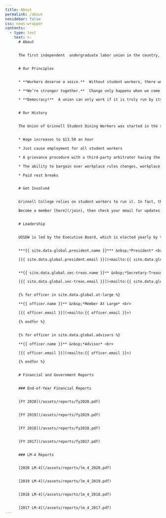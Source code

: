 ```yaml
---
title: About
permalink: /about
nosidebar: false
css: news-wrapper
contents:
  - type: text
    text: >-
      # About


      The first independent  undergraduate labor union in the country, UGSDW is a democratic organization that fights for fair wages and working conditions for Grinnell College workers.


      # Our Principles


      * **Workers deserve a voice.**  Without student workers, there would be no food, no library, no mentor sessions, no mail delivery.  We do vital work for the college.  Some students work 20 hours a week.  We should have a say in how we work.

      * **We’re stronger together.**  Change only happens when we come together and take a stand.  It’s easy to ignore one worker.  It’s not so easy to ignore all of us.

      * **Democracy!**  A union can only work if it is truly run by its members.  That means transparency. That means frequent elections. That means a bottom-up approach where members, not officers, pick priorities and make decisions.


      # Our History


      The Union of Grinnell Student Dining Workers was started in the spring of 2016, elected with a 91% margin by employees to represent the student dining workers. In April of 2022, we expanded to become the first wall-to-wall undergraduate labor union, which includes all student workers at Grinnell College. We’ve also and negotiated multiple [contracts](/resources/contract), including the first wall-to-wall undergraduate contract. We’ve fought for, and won:


      * Wage increases to $13.50 an hour

      * Just cause employment for all student workers

      * A grievance procedure with a third-party arbitrator having the final say 

      * The ability to bargain over workplace rules changes, workplace eliminations, and reductions in force

      * Paid rest breaks


      # Get Involved


      Grinnell College relies on student workers to run it. In fact, the college wouldn’t exist without student workers.  The more student workers take action to improve their conditions, the more pressure the college will have to meet our demands.  UGSDW is constantly fighting to win better treatment for all workers across campus, from higher wages to a grievance procedure to protections against unjust firings.  Get more involved in the decision making processes by becoming a member, joining a Union campaign or leadership position, and keeping up to date on our actions and events by following UGSDW on instagram or facebook. 

      Become a member [here](/join), then check your email for updates!


      # Leadership


      UGSDW is led by the Executive Board, which is elected yearly by the membership. The Board is comprised of our President, Secretary-Treasurer, a number of at-large members, and several appointed advisors, who do not have voting power.


      ***{{ site.data.global.president.name }}*** &nbsp;*President* <br>

      [{{ site.data.global.president.email }}](<mailto:{{ site.data.global.president.email }}>)


      **{{ site.data.global.sec-treas.name }}** &nbsp;*Secretary-Treasurer* <br>

      [{{ site.data.global.sec-treas.email }}](<mailto:{{ site.data.global.president.email }}>)


      {% for officer in site.data.global.at-large %}

      **{{ officer.name }}** &nbsp;*Member At Large* <br>

      [{{ officer.email }}](<mailto:{{ officer.email }}>)

      {% endfor %}


      {% for officer in site.data.global.advisors %}

      **{{ officer.name }}** &nbsp;*Advisor* <br>

      [{{ officer.email }}](<mailto:{{ officer.email }}>)

      {% endfor %}


      # Financial and Government Reports


      ### End-of-Year Financial Reports


      [FY 2020](/assets/reports/fy2020.pdf)


      [FY 2019](/assets/reports/fy2019.pdf)


      [FY 2018](/assets/reports/fy2018.pdf)


      [FY 2017](/assets/reports/fy2017.pdf)


      ### LM-4 Reports


      [2020 LM-4](/assets/reports/lm_4_2020.pdf)


      [2019 LM-4](/assets/reports/lm_4_2019.pdf)


      [2018 LM-4](/assets/reports/lm_4_2018.pdf)


      [2017 LM-4](/assets/reports/lm_4_2017.pdf)
---
```


